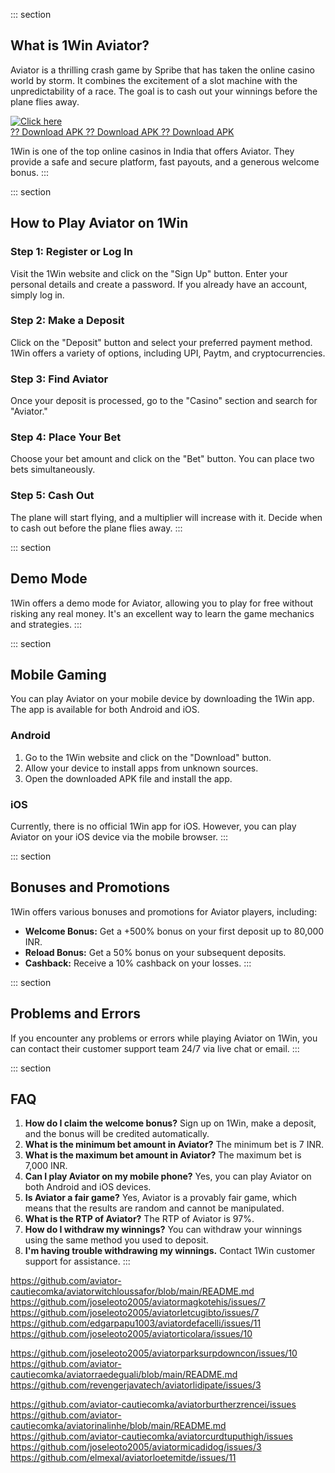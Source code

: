 ::: section
## What is 1Win Aviator?

Aviator is a thrilling crash game by Spribe that has taken the online
casino world by storm. It combines the excitement of a slot machine with
the unpredictability of a race. The goal is to cash out your winnings
before the plane flies away.

[![Click
here](https://readscoops.com/wp-content/uploads/2023/03/Readscoop-aviator-1-1.jpg)](https://traff.sbs/deff)\
[?? Download APK ?? Download APK ?? Download
APK](https://traff.sbs/deff)

1Win is one of the top online casinos in India that offers Aviator. They
provide a safe and secure platform, fast payouts, and a generous welcome
bonus.
:::

::: section
## How to Play Aviator on 1Win

### Step 1: Register or Log In

Visit the 1Win website and click on the "Sign Up" button. Enter
your personal details and create a password. If you already have an
account, simply log in.

### Step 2: Make a Deposit

Click on the "Deposit" button and select your preferred payment
method. 1Win offers a variety of options, including UPI, Paytm, and
cryptocurrencies.

### Step 3: Find Aviator

Once your deposit is processed, go to the "Casino" section and
search for "Aviator."

### Step 4: Place Your Bet

Choose your bet amount and click on the "Bet" button. You can
place two bets simultaneously.

### Step 5: Cash Out

The plane will start flying, and a multiplier will increase with it.
Decide when to cash out before the plane flies away.
:::

::: section
## Demo Mode

1Win offers a demo mode for Aviator, allowing you to play for free
without risking any real money. It\'s an excellent way to learn the game
mechanics and strategies.
:::

::: section
## Mobile Gaming

You can play Aviator on your mobile device by downloading the 1Win app.
The app is available for both Android and iOS.

### Android

1.  Go to the 1Win website and click on the "Download" button.
2.  Allow your device to install apps from unknown sources.
3.  Open the downloaded APK file and install the app.

### iOS

Currently, there is no official 1Win app for iOS. However, you can play
Aviator on your iOS device via the mobile browser.
:::

::: section
## Bonuses and Promotions

1Win offers various bonuses and promotions for Aviator players,
including:

-   **Welcome Bonus:** Get a +500% bonus on your first deposit up to
    80,000 INR.
-   **Reload Bonus:** Get a 50% bonus on your subsequent deposits.
-   **Cashback:** Receive a 10% cashback on your losses.
:::

::: section
## Problems and Errors

If you encounter any problems or errors while playing Aviator on 1Win,
you can contact their customer support team 24/7 via live chat or email.
:::

::: section
## FAQ

1.  **How do I claim the welcome bonus?** Sign up on 1Win, make a
    deposit, and the bonus will be credited automatically.
2.  **What is the minimum bet amount in Aviator?** The minimum bet is 7
    INR.
3.  **What is the maximum bet amount in Aviator?** The maximum bet is
    7,000 INR.
4.  **Can I play Aviator on my mobile phone?** Yes, you can play Aviator
    on both Android and iOS devices.
5.  **Is Aviator a fair game?** Yes, Aviator is a provably fair game,
    which means that the results are random and cannot be manipulated.
6.  **What is the RTP of Aviator?** The RTP of Aviator is 97%.
7.  **How do I withdraw my winnings?** You can withdraw your winnings
    using the same method you used to deposit.
8.  **I\'m having trouble withdrawing my winnings.** Contact 1Win
    customer support for assistance.
:::

https://github.com/aviator-cautiecomka/aviatorwitchloussafor/blob/main/README.md
https://github.com/joseleoto2005/aviatormagkotehis/issues/7
https://github.com/joseleoto2005/aviatorletcugibto/issues/7
https://github.com/edgarpapu1003/aviatordefacelli/issues/11
https://github.com/joseleoto2005/aviatorticolara/issues/10

https://github.com/joseleoto2005/aviatorparksurpdowncon/issues/10
https://github.com/aviator-cautiecomka/aviatorraedeguali/blob/main/README.md
https://github.com/revengerjavatech/aviatorlidipate/issues/3

https://github.com/aviator-cautiecomka/aviatorburtherzrencei/issues
https://github.com/aviator-cautiecomka/aviatorinalinhe/blob/main/README.md
https://github.com/aviator-cautiecomka/aviatorcurdtuputhigh/issues
https://github.com/joseleoto2005/aviatormicadidog/issues/3
https://github.com/elmexal/aviatorloetemitde/issues/11
